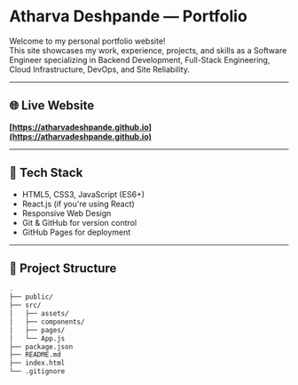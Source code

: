 # Atharva Deshpande — Portfolio

Welcome to my personal portfolio website!  
This site showcases my work, experience, projects, and skills as a Software Engineer specializing in Backend Development, Full-Stack Engineering, Cloud Infrastructure, DevOps, and Site Reliability.

---

## 🌐 Live Website

**[https://atharvadeshpande.github.io](https://atharvadeshpande.github.io)**

---

## 🚀 Tech Stack

- HTML5, CSS3, JavaScript (ES6+)
- React.js (if you're using React)
- Responsive Web Design
- Git & GitHub for version control
- GitHub Pages for deployment

---

## 📁 Project Structure

```bash
.
├── public/
├── src/
│   ├── assets/
│   ├── components/
│   ├── pages/
│   └── App.js
├── package.json
├── README.md
├── index.html
└── .gitignore
